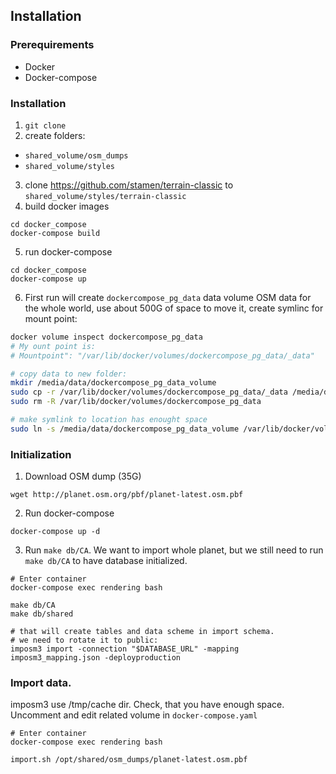 ## Installation

### Prerequirements

* Docker
* Docker-compose

### Installation

1. `git clone`
2. create folders:
  * `shared_volume/osm_dumps`
  * `shared_volume/styles`
3. clone https://github.com/stamen/terrain-classic to
  `shared_volume/styles/terrain-classic`
4. build docker images
  ```
  cd docker_compose
  docker-compose build
  ```
5. run docker-compose
  ```
  cd docker_compose
  docker-compose up
  ```
6. First run will create `dockercompose_pg_data` data volume
  OSM data for the whole world, use about 500G of space
  to move it, create symlinc for mount point:

  ```bash
  docker volume inspect dockercompose_pg_data
  # My ount point is:
  # Mountpoint": "/var/lib/docker/volumes/dockercompose_pg_data/_data"

  # copy data to new folder:
  mkdir /media/data/dockercompose_pg_data_volume
  sudo cp -r /var/lib/docker/volumes/dockercompose_pg_data/_data /media/data/dockercompose_pg_data_volume/_data
  sudo rm -R /var/lib/docker/volumes/dockercompose_pg_data

  # make symlink to location has enought space
  sudo ln -s /media/data/dockercompose_pg_data_volume /var/lib/docker/volumes/dockercompose_pg_data
  ```


### Initialization

1. Download OSM dump (35G)
  ```
  wget http://planet.osm.org/pbf/planet-latest.osm.pbf
  ```
2. Run docker-compose
  ```
  docker-compose up -d
  ```
3. Run `make db/CA`. We want to import whole planet, but we still need to run
  `make db/CA` to have database initialized.

  ```
  # Enter container
  docker-compose exec rendering bash

  make db/CA
  make db/shared

  # that will create tables and data scheme in import schema.
  # we need to rotate it to public:
  imposm3 import -connection "$DATABASE_URL" -mapping imposm3_mapping.json -deployproduction
  ```

### Import data.
  imposm3 use /tmp/cache dir. Check, that you have enough space.
  Uncomment and edit related volume in `docker-compose.yaml`

  ```
  # Enter container
  docker-compose exec rendering bash

  import.sh /opt/shared/osm_dumps/planet-latest.osm.pbf
  ```
